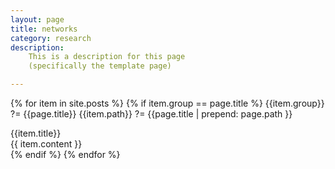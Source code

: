 ```yaml
---
layout: page
title: networks
category: research
description: 
    This is a description for this page
    (specifically the template page)

---
```


<div class="post">
<!-- 
  <div style="overflow: hidden;">
  <h1 class="post-title">{{ page.title }}</h1>
  <h5 class="post-description">{{ page.description }}</h5> -->
  
  {% for item in site.posts %}
    {% if item.group == page.title %}
      {{item.group}} ?= {{page.title}}
      {{item.path}} ?= {{page.title | prepend: page.path }}
      <div>
        {{item.title}}
      </div>
      <div>
        {{ item.content }}
      </div>
    {% endif %}
  {% endfor %}

  </div>
</div>